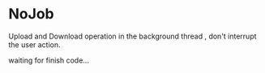 # NoJob
Upload and Download operation in the background thread , don't interrupt the user action.

waiting for finish code...



